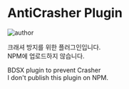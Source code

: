 # AntiCrasher Plugin
![author](https://img.shields.io/static/v1?label=author&message=mdisprgm%20(ORGANIC)&color=blue&style=plastic)<br>

크래셔 방지를 위한 플러그인입니다.<br>
NPM에 업로드하지 않습니다.

BDSX plugin to prevent Crasher<br>
I don't publish this plugin on NPM.
